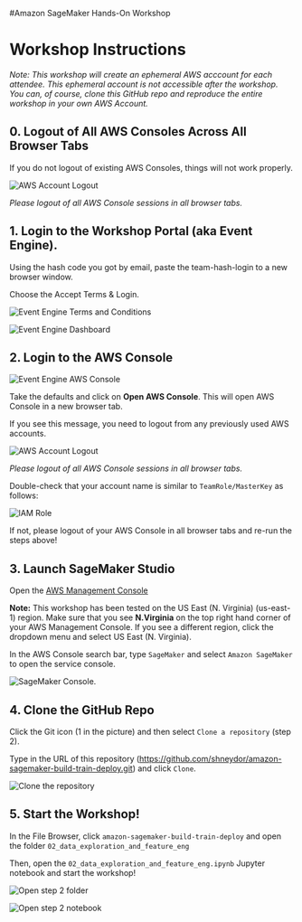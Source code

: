 #Amazon SageMaker Hands-On Workshop

# Workshop Instructions
_Note:  This workshop will create an ephemeral AWS acccount for each attendee.  This ephemeral account is not accessible after the workshop.  You can, of course, clone this GitHub repo and reproduce the entire workshop in your own AWS Account._

## 0. Logout of All AWS Consoles Across All Browser Tabs
If you do not logout of existing AWS Consoles, things will not work properly.

![AWS Account Logout](img/aws-logout.png)

_Please logout of all AWS Console sessions in all browser tabs._

## 1. Login to the Workshop Portal (aka Event Engine). 
Using the hash code you got by email, paste the team-hash-login to a new browser window. 

Choose the Accept Terms & Login. 

![Event Engine Terms and Conditions](img/event-engine-terms.png)

![Event Engine Dashboard](img/event-engine-dashboard.png)

## 2. Login to the **AWS Console**

![Event Engine AWS Console](img/event-engine-aws-console.png)

Take the defaults and click on **Open AWS Console**. This will open AWS Console in a new browser tab.

If you see this message, you need to logout from any previously used AWS accounts.

![AWS Account Logout](img/aws-logout.png)

_Please logout of all AWS Console sessions in all browser tabs._

Double-check that your account name is similar to `TeamRole/MasterKey` as follows:

![IAM Role](img/teamrole-masterkey.png)

If not, please logout of your AWS Console in all browser tabs and re-run the steps above!

## 3. Launch SageMaker Studio

Open the [AWS Management Console](https://console.aws.amazon.com/console/home)

**Note:** This workshop has been tested on the US East (N. Virginia) (us-east-1) region. Make sure that you see **N.Virginia** on the top right hand corner of your AWS Management Console. If you see a different region, click the dropdown menu and select US East (N. Virginia).

In the AWS Console search bar, type `SageMaker` and select `Amazon SageMaker` to open the service console.

![SageMaker Console](img/setup_aws_console.png). 


## 4. Clone the GitHub Repo
Click the Git icon (1 in the picture) and then select `Clone a repository` (step 2).

Type in the URL of this repository (https://github.com/shneydor/amazon-sagemaker-build-train-deploy.git) and click `Clone`.


![Clone the repository](img/smstudio_clone_repo_steps.jpg)

## 5. Start the Workshop!

In the File Browser, click `amazon-sagemaker-build-train-deploy` and open the folder `02_data_exploration_and_feature_eng`

Then, open the `02_data_exploration_and_feature_eng.ipynb` Jupyter notebook and start the workshop!

![Open step 2 folder](img/smstudio_open_notebook.jpg)

![Open step 2 notebook](img/smstudio_open_notebook2.jpg)
